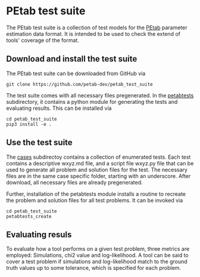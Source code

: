 # PEtab test suite

The PEtab test suite is a collection of test models for the [PEtab](https://github.com/petab-dev/petab) parameter estimation data format. It is intended to be used to check the extend of tools' coverage of the format.

## Download and install the test suite

The PEtab test suite can be downloaded from GitHub via

    git clone https://github.com/petab-dev/petab_test_suite

The test suite comes with all necessary files pregenerated. In the [petabtests](petabtests) subdirectory, it contains a python module for generating the tests and evaluating results. This can be installed via

    cd petab_test_suite
    pip3 install -e .

## Use the test suite

The [cases](cases) subdirectoy contains a collection of enumerated tests. Each test contains a descriptive wxyz.md file, and a script file wxyz.py file that can be used to generate all problem and solution files for the test. The necessary files are in the same case specific folder, starting with an underscore. After download, all necessary files are already pregenerated.

Further, installation of the petabtests module installs a routine to recreate the problem and solution files for all test problems. It can be invoked via

    cd petab_test_suite
    petabtests_create

## Evaluating resuls

To evaluate how a tool performs on a given test problem, three metrics are employed: Simulations, chi2 value and log-likelihood. A tool can be said to cover a test problem if simulations and log-likelihood match to the ground truth values up to some tolerance, which is specified for each problem.
